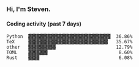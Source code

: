 ### Hi, I'm Steven.

#### Coding activity (past 7 days)
```
Python  ▓▓▓▓▓▓▓▓▓▓▓▓▓▓▓▓▓▓▓▓▓▓▓▓▓▓▓▓▓▓  36.86%
TeX     ▓▓▓▓▓▓▓▓▓▓▓▓▓▓▓▓▓▓▓▓▓▓▓▓▓▓▓▓▓   35.67%
other   ▓▓▓▓▓▓▓▓▓▓                      12.79%
TOML    ▓▓▓▓▓▓▓                          8.60%
Rust    ▓▓▓▓                             6.08%
```
